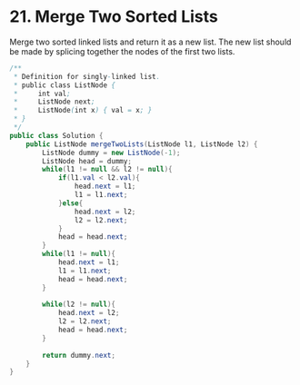 # 21. Merge Two Sorted Lists

Merge two sorted linked lists and return it as a new list. The new list should be made by splicing together the nodes of the first two lists.

```java
/**
 * Definition for singly-linked list.
 * public class ListNode {
 *     int val;
 *     ListNode next;
 *     ListNode(int x) { val = x; }
 * }
 */
public class Solution {
    public ListNode mergeTwoLists(ListNode l1, ListNode l2) {
        ListNode dummy = new ListNode(-1);
        ListNode head = dummy;
        while(l1 != null && l2 != null){
            if(l1.val < l2.val){
                head.next = l1;
                l1 = l1.next;
            }else{
                head.next = l2;
                l2 = l2.next;
            }
            head = head.next;
        }
        while(l1 != null){
            head.next = l1;
            l1 = l1.next;
            head = head.next;
        }
        
        while(l2 != null){
            head.next = l2;
            l2 = l2.next;
            head = head.next;
        }
        
        return dummy.next;
    }
}
```
